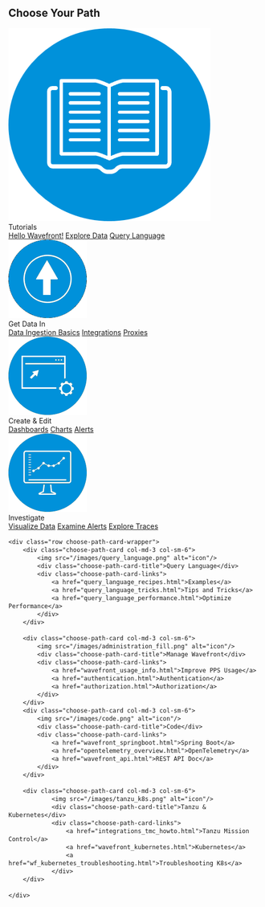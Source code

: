 <div class="choose-path-container">
    <div class="row section-header">
        <h2>Choose Your Path</h2>
        <div class="aa-input-container desktop" id="aa-input-container-choose-path"></div>
        <div class="container mobile-search">
            <div class="aa-input-container mobile" id="aa-input-container-mobile-choose-path"></div>
        </div>
    </div>
    <div class="row choose-path-card-wrapper">
    <div class="choose-path-card col-md-3 col-sm-6">
        <img src="/images/tutorial.png" alt="icon"/>
        <div class="choose-path-card-title">Tutorials</div>
        <div class="choose-path-card-links">
            <a href="/hello_wavefront_aws_tutorial.html">Hello Wavefront!</a>
            <a href="tutorial_dashboards.html">Explore Data</a>
            <a href="query_language_getting_started.html">Query Language</a>
        </div>
    </div>
    <div class="choose-path-card col-md-3 col-sm-6">
        <img src="/images/get_data_in.png" alt="icon"/>
        <div class="choose-path-card-title">Get Data In</div>
        <div class="choose-path-card-links">
            <a href="wavefront_data_ingestion.html">Data Ingestion Basics</a>
            <a href="integrations.html">Integrations</a>
            <a href="proxies.html">Proxies</a>
        </div>
    </div>
    <div class="choose-path-card col-md-3 col-sm-6">
        <img src="/images/create_edit.png" alt="icon"/>
        <div class="choose-path-card-title">Create & Edit</div>
        <div class="choose-path-card-links">
            <a href="ui_dashboards.html">Dashboards</a>
            <a href="ui_charts.html">Charts</a>
            <a href="alerts_manage.html">Alerts</a>
        </div>
    </div>
    <div class="choose-path-card col-md-3 col-sm-6">
        <img src="/images/investigate.png" alt="icon"/>
        <div class="choose-path-card-title">Investigate</div>
        <div class="choose-path-card-links">
            <a href="ui_examine_data.html">Visualize Data</a>
            <a href="alerts.html">Examine Alerts</a>
            <a href="tracing_basics.html">Explore Traces</a>
        </div>
    </div>
    
        
</div>
    
    <div class="row choose-path-card-wrapper">
        <div class="choose-path-card col-md-3 col-sm-6">
            <img src="/images/query_language.png" alt="icon"/>
            <div class="choose-path-card-title">Query Language</div>
            <div class="choose-path-card-links">
                <a href="query_language_recipes.html">Examples</a>
                <a href="query_language_tricks.html">Tips and Tricks</a>
                <a href="query_language_performance.html">Optimize Performance</a>        
            </div>
        </div>
      
        <div class="choose-path-card col-md-3 col-sm-6">
            <img src="/images/administration_fill.png" alt="icon"/>
            <div class="choose-path-card-title">Manage Wavefront</div>
            <div class="choose-path-card-links">
                <a href="wavefront_usage_info.html">Improve PPS Usage</a>
                <a href="authentication.html">Authentication</a>
                <a href="authorization.html">Authorization</a>
            </div>
        </div>
        <div class="choose-path-card col-md-3 col-sm-6">
            <img src="/images/code.png" alt="icon"/>
            <div class="choose-path-card-title">Code</div>
            <div class="choose-path-card-links">
                <a href="wavefront_springboot.html">Spring Boot</a>
                <a href="opentelemetry_overview.html">OpenTelemetry</a>
                <a href="wavefront_api.html">REST API Doc</a>
            </div>
        </div>

        <div class="choose-path-card col-md-3 col-sm-6">
                <img src="/images/tanzu_k8s.png" alt="icon"/>
                <div class="choose-path-card-title">Tanzu & Kubernetes</div>
                <div class="choose-path-card-links">
                    <a href="integrations_tmc_howto.html">Tanzu Mission Control</a>
                    <a href="wavefront_kubernetes.html">Kubernetes</a>
                    <a href="wf_kubernetes_troubleshooting.html">Troubleshooting K8s</a>
                </div>
        </div>
  
    </div>
</div>
